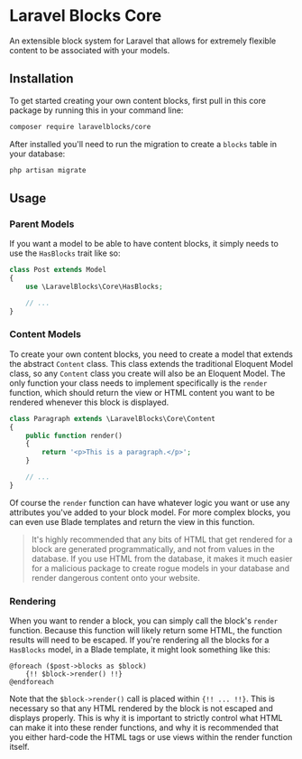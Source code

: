 # Laravel Blocks Core

An extensible block system for Laravel that allows for extremely flexible content to be associated with your models.

## Installation

To get started creating your own content blocks, first pull in this core package by running this in your command line:

```bash
composer require laravelblocks/core
```

After installed you'll need to run the migration to create a `blocks` table in your database:

```bash
php artisan migrate
```

## Usage

### Parent Models

If you want a model to be able to have content blocks, it simply needs to use the `HasBlocks` trait like so:

```php
class Post extends Model
{
    use \LaravelBlocks\Core\HasBlocks;

    // ...
}
```

### Content Models

To create your own content blocks, you need to create a model that extends the abstract `Content` class. This class extends the traditional Eloquent Model class, so any `Content` class you create will also be an Eloquent Model. The only function your class needs to implement specifically is the `render` function, which should return the view or HTML content you want to be rendered whenever this block is displayed. 

```php
class Paragraph extends \LaravelBlocks\Core\Content
{
    public function render()
    {
        return '<p>This is a paragraph.</p>';
    }

    // ...
}
```

Of course the `render` function can have whatever logic you want or use any attributes you've added to your block model. For more complex blocks, you can even use Blade templates and return the view in this function.

> It's highly recommended that any bits of HTML that get rendered for a block are generated programmatically, and not from values in the database. If you use HTML from the database, it makes it much easier for a malicious package to create rogue models in your database and render dangerous content onto your website.

### Rendering

When you want to render a block, you can simply call the block's `render` function. Because this function will likely return some HTML, the function results will need to be escaped. If you're rendering all the blocks for a `HasBlocks` model, in a Blade template, it might look something like this:

```
@foreach ($post->blocks as $block)
    {!! $block->render() !!}
@endforeach
```

Note that the `$block->render()` call is placed within `{!! ... !!}`. This is necessary so that any HTML rendered by the block is not escaped and displays properly. This is why it is important to strictly control what HTML can make it into these render functions, and why it is recommended that you either hard-code the HTML tags or use views within the render function itself.
